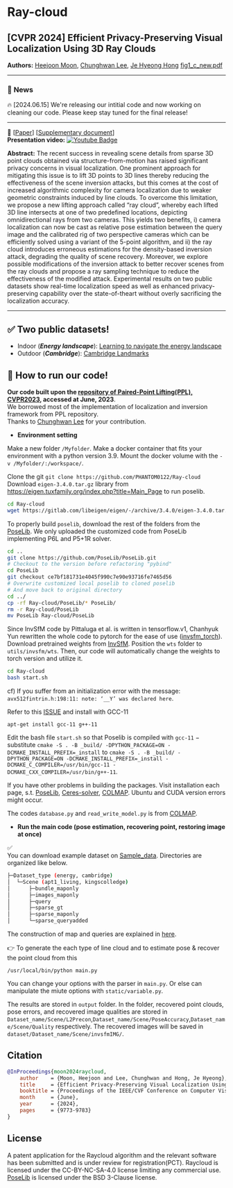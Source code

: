 # Ray-cloud 

## [CVPR 2024] Efficient Privacy-Preserving Visual Localization Using 3D Ray Clouds
**Authors:** [Heejoon Moon](https://github.com/PHANTOM0122), [Chunghwan Lee](https://github.com/Fusroda-h), [Je Hyeong Hong](https://sites.google.com/view/hyvision)
[fig1_c_new.pdf](https://github.com/user-attachments/files/15845775/fig1_c_new.pdf)

*************************************
### :rocket: **News** 
:fire: [2024.06.15] We're releasing our intitial code and now working on cleaning our code. Please keep stay tuned for the final release!

*************************************
:page_with_curl: \[[Paper](https://openaccess.thecvf.com/content/CVPR2024/papers/Moon_Efficient_Privacy-Preserving_Visual_Localization_Using_3D_Ray_Clouds_CVPR_2024_paper.pdf)] \[[Supplementary document](https://openaccess.thecvf.com/content/CVPR2024/supplemental/Moon_Efficient_Privacy-Preserving_Visual_CVPR_2024_supplemental.pdf)] 
<br/>
**Presentation video:** [![Youtube Badge](https://img.shields.io/badge/Youtube-ff0000?style=flat-square&logo=youtube&link=https://www.youtube.com/channel/UCkWMYftPuCZSBy34Od8KpEw)](https://www.youtube.com/watch?v=oECeygDJ5rY)

**Abstract:** The recent success in revealing scene details from sparse 3D point clouds obtained via structure-from-motion has
raised significant privacy concerns in visual localization.
One prominent approach for mitigating this issue is to lift
3D points to 3D lines thereby reducing the effectiveness of
the scene inversion attacks, but this comes at the cost of increased algorithmic complexity for camera localization due
to weaker geometric constraints induced by line clouds. To
overcome this limitation, we propose a new lifting approach
called “ray cloud”, whereby each lifted 3D line intersects at
one of two predefined locations, depicting omnidirectional
rays from two cameras. This yields two benefits, i) camera localization can now be cast as relative pose estimation between the query image and the calibrated rig of two
perspective cameras which can be efficiently solved using a
variant of the 5-point algorithm, and ii) the ray cloud introduces erroneous estimations for the density-based inversion attack, degrading the quality of scene recovery. Moreover, we explore possible modifications of the inversion attack to better recover scenes from the ray clouds and propose a ray sampling technique to reduce the effectiveness
of the modified attack. Experimental results on two public
datasets show real-time localization speed as well as enhanced privacy-preserving capability over the state-of-theart without overly sacrificing the localization accuracy.
*************************************

## :white_check_mark: Two public datasets!	
- Indoor (**_Energy landscape_**): [Learning to navigate the energy landscape](https://graphics.stanford.edu/projects/reloc/) </br>
- Outdoor (**_Cambridge_**): [Cambridge Landmarks](https://www.repository.cam.ac.uk/items/53788265-cb98-42ee-b85b-7a0cbc8eddb3)

## :running: How to run our code!
**Our code built upon the [repository of Paired-Point Lifting(PPL), CVPR2023](https://github.com/Fusroda-h/ppl/tree/main), accessed at June, 2023**. </br>
We borrowed most of the implementation of localization and inversion framework from PPL repository. </br>
Thanks to [Chunghwan Lee](https://github.com/Fusroda-h) for your contribution. </br>

- **Environment setting**

Make a new folder `/Myfolder`.
Make a docker container that fits your environment with a python version 3.9.
Mount the docker volume with the `-v /Myfolder/:/workspace/`.

Clone the git `git clone https://github.com/PHANTOM0122/Ray-cloud`
Download `eigen-3.4.0.tar.gz` library from https://eigen.tuxfamily.org/index.php?title=Main_Page to run poselib.

```bash
cd Ray-cloud
wget https://gitlab.com/libeigen/eigen/-/archive/3.4.0/eigen-3.4.0.tar.gz
```

To properly build `poselib`, download the rest of the folders from the [PoseLib](https://github.com/vlarsson/PoseLib).
We only uploaded the customized code from PoseLib implementing P6L and P5+1R solver.

```bash
cd ..
git clone https://github.com/PoseLib/PoseLib.git
# Checkout to the version before refactoring "pybind"
cd PoseLib
git checkout ce7bf181731e4045f990c7e90e93716fe7465d56
# Overwrite customized local poselib to cloned poselib
# And move back to original directory
cd ../
cp -rf Ray-cloud/PoseLib/* PoseLib/
rm -r Ray-cloud/PoseLib
mv PoseLib Ray-cloud/PoseLib
```

Since InvSfM code by Pittaluga et al. is written in tensorflow.v1, Chanhyuk Yun rewritten the whole code to pytorch for the ease of use ([invsfm_torch](https://github.com/ChanhyukYun/invSfM_torch)).
Download pretrained weights from [InvSfM](https://github.com/francescopittaluga/invsfm).
Position the `wts` folder to `utils/invsfm/wts`.
Then, our code will automatically change the weights to torch version and utilize it.

```bash
cd Ray-cloud
bash start.sh
```

cf) If you suffer from an initialization error with the message: `avx512fintrin.h:198:11: note: ‘__Y’ was declared here`.

Refer to this [ISSUE](https://github.com/pytorch/pytorch/issues/77939#issue-1242584624) and install with GCC-11

`apt-get install gcc-11 g++-11`

Edit the bash file `start.sh` so that Poselib is compiled with `gcc-11` $-$ substitute `cmake -S . -B _build/ -DPYTHON_PACKAGE=ON -DCMAKE_INSTALL_PREFIX=_install`
to `cmake -S . -B _build/ -DPYTHON_PACKAGE=ON -DCMAKE_INSTALL_PREFIX=_install -DCMAKE_C_COMPILER=/usr/bin/gcc-11 -DCMAKE_CXX_COMPILER=/usr/bin/g++-11`.

If you have other problems in building the packages.
Visit installation each page, s.t. [PoseLib](https://github.com/vlarsson/PoseLib), [Ceres-solver](http://ceres-solver.org/installation.html), [COLMAP](https://colmap.github.io/install.html).
Ubuntu and CUDA version errors might occur.

The codes `database.py` and `read_write_model.py` is from [COLMAP](https://github.com/colmap/colmap).
- **Run the main code (pose estimation, recovering point, restoring image at once)**

:white_check_mark:	
You can download example dataset on [Sample_data](https://1drv.ms/u/s!AlaAkmWU9TVG6yIqNBD0PlN43Ewe?e=2gIN1F).
Directories are organized like below.
```bash
├─Dataset_type (energy, cambridge)
│  └─Scene (apt1_living, kingscolledge)
│      ├─bundle_maponly
│      ├─images_maponly
│      ├─query
│      ├─sparse_gt
│      ├─sparse_maponly
│      └─sparse_queryadded
```
The construction of map and queries are explained in [here](documents/Lee_et_al_cvpr23_supplemat.pdf).

:point_right: To generate the each type of line cloud and to estimate pose & recover the point cloud from this

```
/usr/local/bin/python main.py
```

You can change your options with the parser in `main.py`.
Or else can manipulate the miute options with `static/variable.py`.

The results are stored in `output` folder.
In the folder, recovered point clouds, pose errors, and recovered image qualities are stored in `Dataset_name/Scene/L2Precon`,`Dataset_name/Scene/PoseAccuracy`,`Dataset_name/Scene/Quality` respectively.
The recovered images will be saved in `dataset/Dataset_name/Scene/invsfmIMG/`.

## Citation
```bibtex
@InProceedings{moon2024raycloud,
    author    = {Moon, Heejoon and Lee, Chunghwan and Hong, Je Hyeong},
    title     = {Efficient Privacy-Preserving Visual Localization Using 3D Ray Clouds},
    booktitle = {Proceedings of the IEEE/CVF Conference on Computer Vision and Pattern Recognition (CVPR)},
    month     = {June},
    year      = {2024},
    pages     = {9773-9783}
}
```

## License
A patent application for the Raycloud algorithm and the relevant software has been submitted and is under review for registration(PCT).
Raycloud is licensed under the CC-BY-NC-SA-4.0 license limiting any commercial use.
[PoseLib](https://github.com/vlarsson/PoseLib) is licensed under the BSD 3-Clause license.

